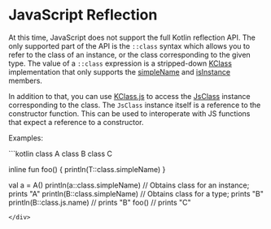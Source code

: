 # JavaScript Reflection

At this time, JavaScript does not support the full Kotlin reflection API. The only supported part of the API
is the `::class` syntax which allows you to refer to the class of an instance, or the class corresponding to the given type.
The value of a `::class` expression is a stripped-down [KClass](/api/latest/jvm/stdlib/kotlin.reflect/-k-class/)
implementation that only supports the [simpleName](/api/latest/jvm/stdlib/kotlin.reflect/-k-class/simple-name.html) and
[isInstance](/api/latest/jvm/stdlib/kotlin.reflect/-k-class/is-instance.html) members.

In addition to that, you can use [KClass.js](/api/latest/jvm/stdlib/kotlin.js/js.html) to access the
[JsClass](/api/latest/jvm/stdlib/kotlin.js/-js-class/index.html) instance corresponding to the class.
The `JsClass` instance itself is a reference to the constructor function.
This can be used to interoperate with JS functions that expect a reference to a constructor.

Examples:

<div class="sample" markdown="1" theme="idea" data-highlight-only>
```kotlin
class A
class B
class C

inline fun <reified T> foo() {
    println(T::class.simpleName)
}

val a = A()
println(a::class.simpleName)  // Obtains class for an instance; prints "A"
println(B::class.simpleName)  // Obtains class for a type; prints "B"
println(B::class.js.name)     // prints "B"
foo<C>()                      // prints "C"
```
</div>
